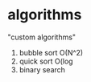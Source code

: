 # algorithms
"custom algorithms"
1) bubble sort O(N^2) 
2) quick sort O(log   
3) binary search         
  
   
 
 
